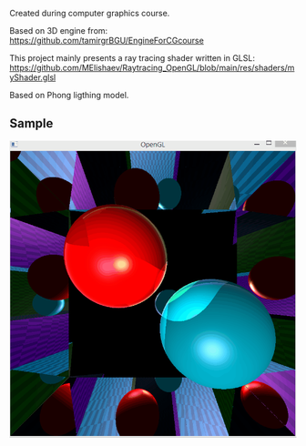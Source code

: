 Created during computer graphics course.

Based on 3D engine from:
https://github.com/tamirgrBGU/EngineForCGcourse

This project mainly presents a ray tracing shader written in GLSL:
https://github.com/MElishaev/Raytracing_OpenGL/blob/main/res/shaders/myShader.glsl

Based on Phong ligthing model.

## Sample
![](RaytracerShader.gif)  
